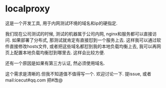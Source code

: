 # localproxy
这是一个开发工具, 用于内网测试环境的域名和ip的硬指定.

我们现在公司测试的时候, 测试的机器属于公司内网, nginx和服务都可以直接访问. 如果部署了分布式, 那测试就肯定有直接怼到一个服务上去. 这样我可以通过软件直接修改hosts文件, 或者把这些域名都怼到我的本地负载均衡上去, 我可以再网页上配置本地负载均衡怼到哪里去. 这样会比较方便. 

还有一个原因是如果有第三方认证, 然必须使用域名. 

这个需求是清晰的.但我不知道值不值得写一个. 欢迎讨论一下. 提issue, 或者mail:icecut#qq.com 把#改@
